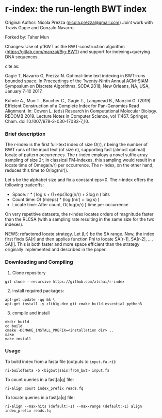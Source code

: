 r-index: the run-length BWT index
===============


Original Author: Nicola Prezza (nicola.prezza@gmail.com)
Joint work with Travis Gagie and Gonzalo Navarro

Forked by: Taher Mun

Changes: Use of pfBWT as the BWT-construction algorithm (https://gitlab.com/manzai/Big-BWT) and support for indexing+querying DNA sequences. 

cite as:

Gagie T, Navarro G, Prezza N. Optimal-time text indexing in BWT-runs bounded space. In Proceedings of the Twenty-Ninth Annual ACM-SIAM Symposium on Discrete Algorithms, SODA 2018, New Orleans, NA, USA, January 7-10 2017.

Kuhnle A., Mun T., Boucher C., Gagie T., Langmead B., Manzini G. (2019) Efficient Construction of a Complete Index for Pan-Genomics Read Alignment. In: Cowen L. (eds) Research in Computational Molecular Biology. RECOMB 2019. Lecture Notes in Computer Science, vol 11467. Springer, Cham. doi:10.1007/978-3-030-17083-7_10.

### Brief description

The r-index is the first full-text index of size O(r), r being the number of BWT runs of the input text (of size n), supporting fast (almost optimal) locate of pattern occurrences. The r-index employs a novel suffix array sampling of size 2r; in classical FM-indexes, this sampling would result in a locate time of Omega(n/r) per occurrence. The r-index, on the other hand, reduces this time to O(log(n/r)).

Let s be the alphabet size and fix a constant eps>0. The r-index offers the following tradeoffs:

- Space: r * ( log s + (1+eps)log(n/r) + 2log n ) bits
- Count time: O( (m/eps) * (log (n/r) + log s) )
- Locate time: After count, O( log(n/r) ) time per occurrence 

On very repetitive datasets, the r-index locates orders of magnitude faster than the RLCSA (with a sampling rate resulting in the same size for the two indexes).

NEWS: refactored locate strategy. Let (l,r) be the SA range. Now, the index first finds SA[r] and then applies function Phi to locate SA[r-1], SA[r-2], ..., SA[l]. This is both faster and more space efficient than the strategy originally implemented and described in the paper.

### Downloading and Compiling

1) Clone repository

```
git clone --recursive https://github.com/alshai/r-index
```

2) Install required packages:

```
apt-get update -qq && \
apt-get install -y zlib1g-dev git cmake build-essential python3
```

3) compile and install

```
mkdir build
cd build
cmake -DCMAKE_INSTALL_PREFIX=<installation dir> ..
make
make install
```

### Usage

To build index from a fasta file (outputs to `input.fa.ri`):

```
ri-buildfasta -b <bigbwt|sais|from_bwt> input.fa
```

To count queries in a fast[a|q] file:

```
ri-align count index_prefix reads.fq
```

To locate queries in a fast[a|q] file:

```
ri-align --max-hits (default:-1) --max-range (default:-1) align index_prefix reads.fq
```
